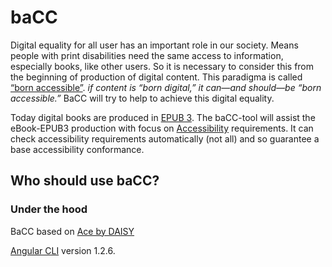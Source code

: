 # baCC
Digital equality for all user has an important role in our society. Means people with print disabilities need the same access to information, especially books, like other users. So it is necessary to consider this from the beginning of production of digital content. This paradigma is called [“born accessible”](https://www.benetech.org/our-programs/literacy/born-accessible/). *if content is “born digital,” it can—and should—be “born accessible.”*
BaCC will try to help to achieve this digital equality. 

Today digital books are produced in [EPUB 3](http://idpf.org/epub/30). The baCC-tool will assist the eBook-EPUB3 production with focus on [Accessibility](http://www.idpf.org/epub/a11y/accessibility.html) requirements. It can check accessibility requirements automatically (not all) and so guarantee a base accessibility conformance.     

## Who should use baCC?





### Under the hood
BaCC based on [Ace by DAISY](https://github.com/daisy/ace-core)

[Angular CLI](https://github.com/angular/angular-cli) version 1.2.6.
